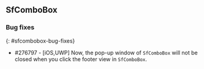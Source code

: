 ## SfComboBox

### Bug fixes
{: #sfcombobox-bug-fixes}

* \#276797 - [iOS,UWP] Now, the pop-up window of `SfComboBox` will not be closed when you click the footer view in `SfComboBox`.